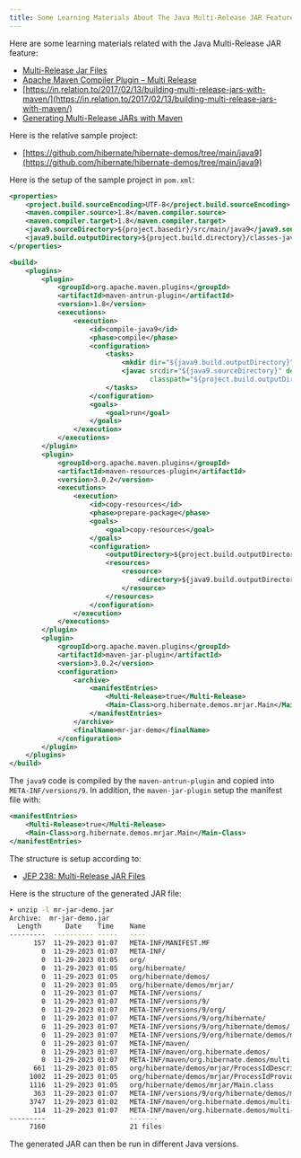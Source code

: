```yaml
---
title: Some Learning Materials About The Java Multi-Release JAR Feature
---
```


Here are some learning materials related with the Java Multi-Release JAR feature:

- [Multi-Release Jar Files](https://www.baeldung.com/java-multi-release-jar)
- [Apache Maven Compiler Plugin – Multi Release](https://maven.apache.org/plugins/maven-compiler-plugin/multirelease.html)
- [https://in.relation.to/2017/02/13/building-multi-release-jars-with-maven/](https://in.relation.to/2017/02/13/building-multi-release-jars-with-maven/) 
- [Generating Multi-Release JARs with Maven](https://word-bits.flurg.com/multrelease-jars/)

Here is the relative sample project:

- [https://github.com/hibernate/hibernate-demos/tree/main/java9](https://github.com/hibernate/hibernate-demos/tree/main/java9)

Here is the setup of the sample project in `pom.xml`: 

```xml
<properties>
    <project.build.sourceEncoding>UTF-8</project.build.sourceEncoding>
    <maven.compiler.source>1.8</maven.compiler.source>
    <maven.compiler.target>1.8</maven.compiler.target>
    <java9.sourceDirectory>${project.basedir}/src/main/java9</java9.sourceDirectory>
    <java9.build.outputDirectory>${project.build.directory}/classes-java9</java9.build.outputDirectory>
</properties>

<build>
    <plugins>
        <plugin>
            <groupId>org.apache.maven.plugins</groupId>
            <artifactId>maven-antrun-plugin</artifactId>
            <version>1.8</version>
            <executions>
                <execution>
                    <id>compile-java9</id>
                    <phase>compile</phase>
                    <configuration>
                        <tasks>
                            <mkdir dir="${java9.build.outputDirectory}"/>
                            <javac srcdir="${java9.sourceDirectory}" destdir="${java9.build.outputDirectory}"
                                   classpath="${project.build.outputDirectory}" includeantruntime="false"/>
                        </tasks>
                    </configuration>
                    <goals>
                        <goal>run</goal>
                    </goals>
                </execution>
            </executions>
        </plugin>
        <plugin>
            <groupId>org.apache.maven.plugins</groupId>
            <artifactId>maven-resources-plugin</artifactId>
            <version>3.0.2</version>
            <executions>
                <execution>
                    <id>copy-resources</id>
                    <phase>prepare-package</phase>
                    <goals>
                        <goal>copy-resources</goal>
                    </goals>
                    <configuration>
                        <outputDirectory>${project.build.outputDirectory}/META-INF/versions/9</outputDirectory>
                        <resources>
                            <resource>
                                <directory>${java9.build.outputDirectory}</directory>
                            </resource>
                        </resources>
                    </configuration>
                </execution>
            </executions>
        </plugin>
        <plugin>
            <groupId>org.apache.maven.plugins</groupId>
            <artifactId>maven-jar-plugin</artifactId>
            <version>3.0.2</version>
            <configuration>
                <archive>
                    <manifestEntries>
                        <Multi-Release>true</Multi-Release>
                        <Main-Class>org.hibernate.demos.mrjar.Main</Main-Class>
                    </manifestEntries>
                </archive>
                <finalName>mr-jar-demo</finalName>
            </configuration>
        </plugin>
    </plugins>
</build>
```

The `java9` code is compiled by the `maven-antrun-plugin` and copied into `META-INF/versions/9`. In addition, the `maven-jar-plugin` setup the manifest file with:

```xml
<manifestEntries>
    <Multi-Release>true</Multi-Release>
    <Main-Class>org.hibernate.demos.mrjar.Main</Main-Class>
</manifestEntries>
```

The structure is setup according to:

- [JEP 238: Multi-Release JAR Files](https://openjdk.org/jeps/238)

Here is the structure of the generated JAR file:

```bash
➤ unzip -l mr-jar-demo.jar                                                                                                                                                                                                                                                                  00:05:24
Archive:  mr-jar-demo.jar
  Length      Date    Time    Name
---------  ---------- -----   ----
      157  11-29-2023 01:07   META-INF/MANIFEST.MF
        0  11-29-2023 01:07   META-INF/
        0  11-29-2023 01:05   org/
        0  11-29-2023 01:05   org/hibernate/
        0  11-29-2023 01:05   org/hibernate/demos/
        0  11-29-2023 01:05   org/hibernate/demos/mrjar/
        0  11-29-2023 01:07   META-INF/versions/
        0  11-29-2023 01:07   META-INF/versions/9/
        0  11-29-2023 01:07   META-INF/versions/9/org/
        0  11-29-2023 01:07   META-INF/versions/9/org/hibernate/
        0  11-29-2023 01:07   META-INF/versions/9/org/hibernate/demos/
        0  11-29-2023 01:07   META-INF/versions/9/org/hibernate/demos/mrjar/
        0  11-29-2023 01:07   META-INF/maven/
        0  11-29-2023 01:07   META-INF/maven/org.hibernate.demos/
        0  11-29-2023 01:07   META-INF/maven/org.hibernate.demos/multi-release-jar-demo/
      661  11-29-2023 01:05   org/hibernate/demos/mrjar/ProcessIdDescriptor.class
     1002  11-29-2023 01:05   org/hibernate/demos/mrjar/ProcessIdProvider.class
     1116  11-29-2023 01:05   org/hibernate/demos/mrjar/Main.class
      363  11-29-2023 01:07   META-INF/versions/9/org/hibernate/demos/mrjar/ProcessIdProvider.class
     3747  11-29-2023 01:02   META-INF/maven/org.hibernate.demos/multi-release-jar-demo/pom.xml
      114  11-29-2023 01:07   META-INF/maven/org.hibernate.demos/multi-release-jar-demo/pom.properties
---------                     -------
     7160                     21 files
```

The generated JAR can then be run in different Java versions.

